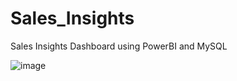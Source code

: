 # Sales_Insights
Sales Insights Dashboard using PowerBI and MySQL

![image](https://github.com/user-attachments/assets/1ea4580b-e327-4386-a6d2-6bb2aed703c0)
